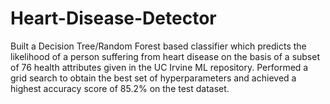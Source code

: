 # Heart-Disease-Detector
Built a Decision Tree/Random Forest based classifier which predicts the likelihood of a person suffering from heart disease on the basis of a subset of 76 health attributes given in the UC Irvine ML repository. Performed a grid search to obtain the best set of hyperparameters and achieved a highest accuracy score of 85.2% on the test dataset.
